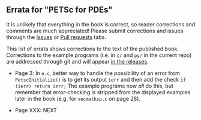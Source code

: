 Errata for "PETSc for PDEs"
---------------------------

It is unlikely that everything in the book is correct, so reader corrections and comments are much appreciated!  Please submit corrections and issues through the [Issues](https://github.com/bueler/p4pdes/issues) or [Pull requests](https://github.com/bueler/p4pdes/pulls) tabs.

This list of errata shows corrections to the text of the published book.  Corrections to the example programs (i.e. in `c/` and `py/` in the current repo) are addressed through git and will appear [in the releases](https://github.com/bueler/p4pdes/releases).

* Page 3: In `e.c`, better way to handle the possibility of an error from `PetscInitialize()` is to get its output `ierr` and then add the check `if (ierr) return ierr;`  The example programs now _all_ do this, but remember that error-checking is stripped from the displayed examples later in the book (e.g. for `vecmatksp.c` on page 28).

* Page XXX: NEXT

